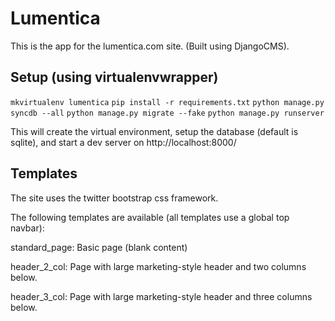 Lumentica
==========
This is the app for the lumentica.com site.  (Built using DjangoCMS).

Setup (using virtualenvwrapper)
---------------------------------
`mkvirtualenv lumentica`
`pip install -r requirements.txt`
`python manage.py syncdb --all`
`python manage.py migrate --fake`
`python manage.py runserver` 

This will create the virtual environment, setup the database (default is sqlite), and start a dev server on http://localhost:8000/

Templates
----------
The site uses the twitter bootstrap css framework.

The following templates are available (all templates use a global top navbar):

standard_page: Basic page (blank content)

header_2_col: Page with large marketing-style header and two columns below.

header_3_col: Page with large marketing-style header and three columns below.


